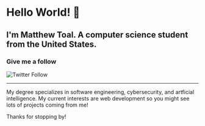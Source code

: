 # Hello World! 👋

## I'm Matthew Toal. A computer science student from the United States.

### Give me a follow
![Twitter Follow](https://img.shields.io/twitter/follow/mattxtoal)

---

My degree specializes in software engineering, cybersecurity, and artficial intelligence.
My current interests are web development so you might see lots of projects coming from me!

Thanks for stopping by!
